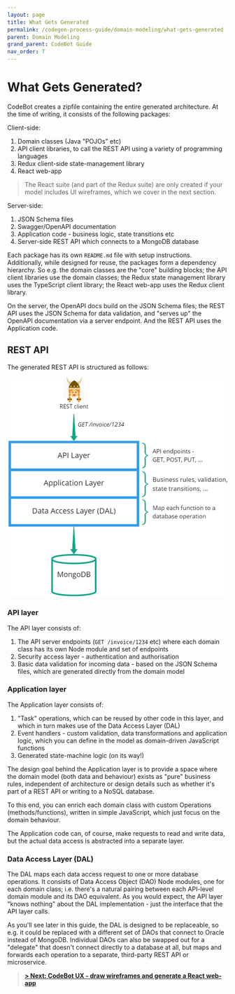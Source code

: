 ```yaml
---
layout: page
title: What Gets Generated
permalink: /codegen-process-guide/domain-modeling/what-gets-generated
parent: Domain Modeling
grand_parent: CodeBot Guide
nav_order: 7
---
```


# What Gets Generated?

CodeBot creates a zipfile containing the entire generated architecture. At the time of writing, it consists of the following packages:

Client-side:
1. Domain classes (Java "POJOs" etc)
2. API client libraries, to call the REST API using a variety of programming languages
3. Redux client-side state-management library
4. React web-app

> The React suite (and part of the Redux suite) are only created if your model includes UI wireframes, which we cover in the next section.

Server-side:
1. JSON Schema files
2. Swagger/OpenAPI documentation
3. Application code - business logic, state transitions etc
4. Server-side REST API which connects to a MongoDB database

Each package has its own `README.md` file with setup instructions. Additionally, while designed for reuse, the packages form a dependency hierarchy. So e.g. the domain classes are the "core" building blocks; the API client libraries use the domain classes; the Redux state management library uses the TypeScript client library; the React web-app uses the Redux client library.

On the server, the OpenAPI docs build on the JSON Schema files; the REST API uses the JSON Schema for data validation, and "serves up" the OpenAPI documentation via a server endpoint. And the REST API uses the Application code.




## REST API

The generated REST API is structured as follows:

![Generated API layers](../../images/domain-model/generated-api-layers.jpg "Generated API layers")

### API layer

The API layer consists of:

1. The API server endpoints (`GET /invoice/1234` etc) where each domain class has its own Node module and set of endpoints
2. Security access layer - authentication and authorisation
3. Basic data validation for incoming data - based on the JSON Schema files, which are generated directly from the domain model


### Application layer

The Application layer consists of:

1. "Task" operations, which can be reused by other code in this layer, and which in turn makes use of the Data Access Layer (DAL)
2. Event handlers - custom validation, data transformations and application logic, which you can define in the model as domain-driven JavaScript functions
3. Generated state-machine logic (on its way!)

The design goal behind the Application layer is to provide a space where the domain model (both data and behaviour) exists as "pure" business rules, independent of architecture or design details such as whether it's part of a REST API or writing to a NoSQL database.

To this end, you can enrich each domain class with custom Operations (methods/functions), written in simple JavaScript, which just focus on the domain behaviour.

The Application code can, of course, make requests to read and write data, but the actual data access is abstracted into a separate layer.


### Data Access Layer (DAL)

The DAL maps each data access request to one or more database operations. It consists of Data Access Object (DAO) Node modules, one for each domain class; i.e. there's a natural pairing between each API-level domain module and its DAO equivalent. As you would expect, the API layer "knows nothing" about the DAL implementation - just the interface that the API layer calls.

As you'll see later in this guide, the DAL is designed to be replaceable, so e.g. it could be replaced with a different set of DAOs that connect to Oracle instead of MongoDB. Individual DAOs can also be swapped out for a "delegate" that doesn't connect directly to a database at all, but maps and forwards each operation to a separate, third-party REST API or microservice.



> **[> Next: CodeBot UX - draw wireframes and generate a React web-app](../UX/)**
